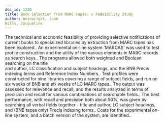 ```yaml
---
doc_id: 1230
title: Book Selection from MARC Tapes: a Feasibility Study
author: Wainwright, Jane
Hills, Jacqueline
---
```


The technical and economic feasibility of providing selective notifications
of current books to specialized libraries by extraction from MARC tapes has 
been explored.. An experimental on-line system 'MARCAS' was used to test profile 
construction and the utility of the various elements in MARC records as search
keys.. The programs allowed both weighted and Boolean searching on the title  
and author, LC classification and subject headings, and the BNB Precis indexing
terms and Reference Index Numbers.. Test profiles were constructed for nine
libraries covering a range of subject fields, and run on six weeks of BNB and 
six weeks of LC MARC tapes.. The output was assessed for relevance and recall,
and the results analyzed in terms of precision and recall for various 
combinations of searchable fields.. The best performance, with recall and
precision both about 50%, was given by searching all verbal fields together - 
title and author, LC subject headings, and (BNB tapes only) Precis indexing 
terms.. Costs for the experimental on-line system, and a batch version of the
system, are identified..